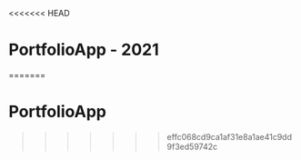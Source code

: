 <<<<<<< HEAD
# PortfolioApp - 2021
=======
# PortfolioApp
>>>>>>> effc068cd9ca1af31e8a1ae41c9dd9f3ed59742c
